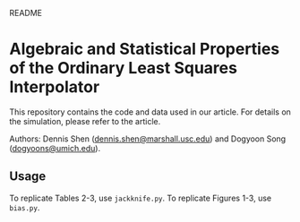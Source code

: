README 

# Algebraic and Statistical Properties of the Ordinary Least Squares Interpolator

This repository contains the code and data used in our article. 
For details on the simulation, please refer to the article. 

Authors: Dennis Shen (dennis.shen@marshall.usc.edu) and Dogyoon Song (dogyoons@umich.edu). 

## Usage

To replicate Tables 2-3, use `jackknife.py`. 
To replicate Figures 1-3, use `bias.py`. 

